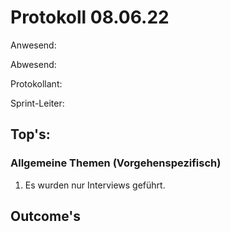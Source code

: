 # Protokoll 08.06.22

Anwesend:

Abwesend:

Protokollant:

Sprint-Leiter:

## Top's:

### Allgemeine Themen (Vorgehenspezifisch)

1. Es wurden nur Interviews geführt.

## Outcome's
